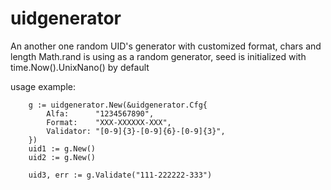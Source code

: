 # uidgenerator

An another one random UID's generator with customized format, chars and length
Math.rand is using as a random generator, seed is initialized with time.Now().UnixNano() by default

usage example:

        g := uidgenerator.New(&uidgenerator.Cfg{
            Alfa:      "1234567890",
            Format:    "XXX-XXXXXX-XXX",
            Validator: "[0-9]{3}-[0-9]{6}-[0-9]{3}",
        })
        uid1 := g.New()
        uid2 := g.New()

        uid3, err := g.Validate("111-222222-333")
      
